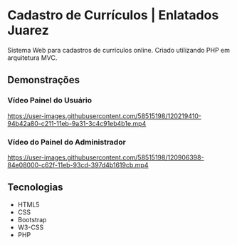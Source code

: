 # Cadastro de Currículos | Enlatados Juarez
Sistema Web para cadastros de currículos online. Criado utilizando PHP em arquitetura MVC.

## Demonstrações

### Vídeo Painel do Usuário
https://user-images.githubusercontent.com/58515198/120219410-94b42a80-c211-11eb-9a31-3c4c91eb4b1e.mp4

### Vídeo do Painel do Administrador

https://user-images.githubusercontent.com/58515198/120906398-84e08000-c62f-11eb-93cd-397d4b1619cb.mp4

## Tecnologias
- HTML5
- CSS
- Bootstrap
- W3-CSS
- PHP
